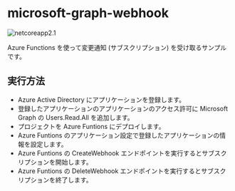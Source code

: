 # microsoft-graph-webhook

![netcoreapp2.1](https://img.shields.io/badge/.net-netcoreapp2.1-green)

Azure Functions を使って変更通知 (サブスクリプション) を受け取るサンプルです。

## 実行方法

- Azure Active Directory にアプリケーションを登録します。
- 登録したアプリケーションのアプリケーションのアクセス許可に Microsoft Graph の Users.Read.All を追加します。
- プロジェクトを Azure Funtions にデプロイします。
- Azure Funtions のアプリケーション設定で登録したアプリケーションの情報を設定します。
- Azure Funtions の CreateWebhook エンドポイントを実行するとサブスクリプションを開始します。
- Azure Funtions の DeleteWebhook エンドポイントを実行するとサブスクリプションを終了します。
